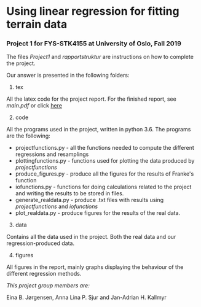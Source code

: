 # Using linear regression for fitting terrain data
### Project 1 for FYS-STK4155 at University of Oslo, Fall 2019

The files *Project1* and *rapportstruktur* are instructions on how to complete the project.

Our answer is presented in the following folders:

1. tex

 All the latex code for the project report. For the finished report, see *main.pdf* or click [here](https://github.com/janadr/FYS-STK4155/blob/master/project1/tex/main.pdf)

2. code

 All the programs used in the project, written in python 3.6. The programs are the following:

 * projectfunctions.py - all the functions needed to compute the different regressions and resamplings
 * plottingfunctions.py - functions used for plotting the data produced by *projectfunctions*
 * produce_figures.py - produce all the figures for the results of Franke's function
 * iofunctions.py - functions for doing calculations related to the project and writing the results to be stored in files.
 * generate_realdata.py - produce .txt files with results using *projectfunctions* and *iofunctions*
 * plot_realdata.py - produce figures for the results of the real data.

3. data

 Contains all the data used in the project. Both the real data and our regression-produced data.

4. figures

 All figures in the report, mainly graphs displaying the behaviour of the different regression methods.

*This project group members are:*

Eina B. Jørgensen, Anna Lina P. Sjur and Jan-Adrian H. Kallmyr
